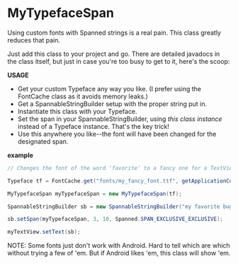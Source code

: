 # MyTypefaceSpan

Using custom fonts with Spanned strings is a real pain.  This class greatly reduces that pain.

Just add this class to your project and go.  There are detailed javadocs in the class itself, 
but just in case you're too busy to get to it, here's the scoop:

<strong>USAGE</strong><br>
* Get your custom Typeface any way you like.  (I prefer using
the FontCache class as it avoids memory leaks.)
* Get a SpannableStringBuilder setup with the proper string
put in.
* Instantiate this class with your Typeface.
* Set the span in your SpannableStringBuilder, using <em>this class instance</em>
instead of a Typeface instance.  That's the key trick!
* Use this anywhere you like--the font will have been changed for the
designated span.

<strong>example</strong><br>
```java
// Changes the font of the word 'favorite' to a fancy one for a TextView

Typeface tf = FontCache.get("fonts/my_fancy_font.ttf", getApplicationContext());

MyTypefaceSpan myTypefaceSpan = new MyTypefaceSpan(tf);

SpannableStringBuilder sb = new SpannableStringBuilder("my favorite bug");

sb.setSpan(myTypefaceSpan, 3, 10, Spanned.SPAN_EXCLUSIVE_EXCLUSIVE);

myTextView.setText(sb);
```

NOTE: Some fonts just don't work with Android. Hard to tell which
are which without trying a few of 'em. But if Android likes 'em,
this class will show 'em.
